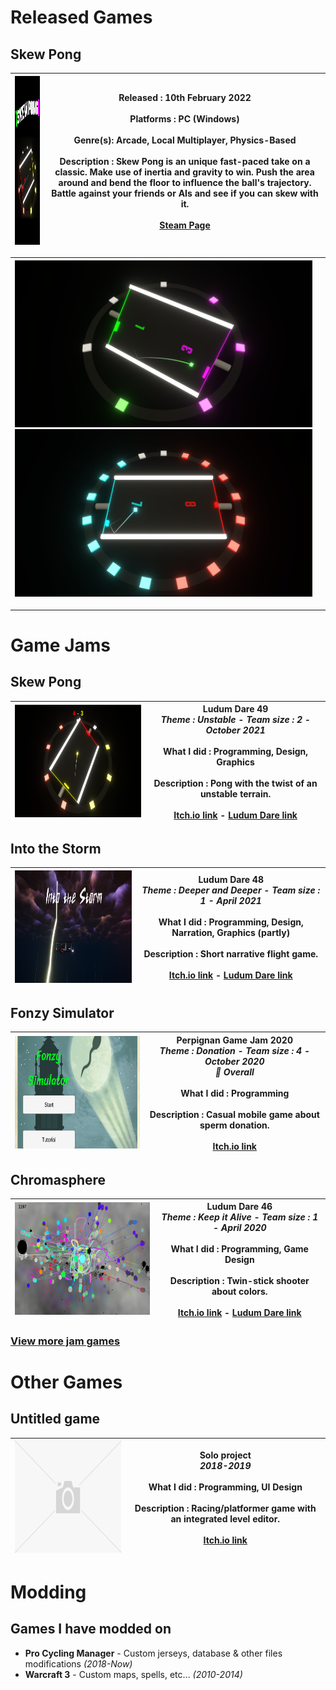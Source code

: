 # Released Games
## Skew Pong
<div class="game">

| <img src="/img/skewpongvertcapsule.png" width="180" height="270"> | **Released :** 10th February 2022<br><br>**Platforms :** PC (Windows)<br><br>**Genre(s):** Arcade, Local Multiplayer, Physics-Based<br><br>**Description :** Skew Pong is an unique fast-paced take on a classic. Make use of inertia and gravity to win. Push the area around and bend the floor to influence the ball's trajectory. Battle against your friends or AIs and see if you can skew with it.<br><br>**[Steam Page](https://store.steampowered.com/app/1816690/Skew_Pong/)** |
| --- | --- |
</div>
<div class="game">

| <img class="trailerscreen" src="/img/skewpong1.png"><img class="trailerscreen" src="/img/skewpong2.png"> | <object class="trailer" data="https://www.youtube.com/embed/xPdqruL4oyg"></object> |
| --- | --- |
</div>
<hr>

# Game Jams
<div class="game">

## Skew Pong

| <img src="/img/skewpong.png" width="320" height="180"> | **Ludum Dare 49**<br>*Theme : Unstable  -  Team size : 2  -  October 2021*<br><br>**What I did :** Programming, Design, Graphics<br><br>**Description :** Pong with the twist of an unstable terrain.<br><br>[Itch.io link](https://axelvborn.itch.io/skew-pong) - [Ludum Dare link](https://ldjam.com/events/ludum-dare/49/skew-pong) |
| --- | --- |
</div>
<div class="game">

## Into the Storm

| <img src="/img/intothestorm.png" width="320" height="180"> | **Ludum Dare 48**<br>*Theme : Deeper and Deeper  -  Team size : 1  -  April 2021*<br><br>**What I did :** Programming, Design, Narration, Graphics (partly)<br><br>**Description :** Short narrative flight game.<br><br>[Itch.io link](https://axelvborn.itch.io/into-the-storm) - [Ludum Dare link](https://ldjam.com/events/ludum-dare/48/into-the-storm) |
| --- | --- |
</div>
<div class="game">

## Fonzy Simulator

| <img src="/img/fonzysimulator.png" width="320" height="180"> | **Perpignan Game Jam 2020**<br>*Theme : Donation  -  Team size : 4  -  October 2020*<br>*🥈 Overall*<br><br>**What I did :** Programming<br><br>**Description :** Casual mobile game about sperm donation.<br><br>[Itch.io link](https://awesomegameconcepts.itch.io/fonzy-simulator) |
| --- | --- |
</div>
<div class="game">

## Chromasphere

| <img src="/img/chromasphere.png" width="320" height="180"> | **Ludum Dare 46**<br>*Theme : Keep it Alive  -  Team size : 1  -  April 2020*<br><br>**What I did :** Programming, Game Design<br><br>**Description :** Twin-stick shooter about colors.<br><br>[Itch.io link](https://axelvborn.itch.io/chromasphere) - [Ludum Dare link](https://ldjam.com/events/ludum-dare/46/chromasphere) |
| --- | --- |
</div>

### [View more jam games](gamejams.md)

# Other Games
<div class="game">

## Untitled game

| <img src="/img/missingimage.png" width="320" height="180"> | **Solo project**<br>*2018-2019*<br><br>**What I did :** Programming, UI Design<br><br>**Description :** Racing/platformer game with an integrated level editor.<br><br>[Itch.io link](https://axelvborn.itch.io/slidedemo)
| --- | --- |
</div>

# Modding
## Games I have modded on
- **Pro Cycling Manager** - Custom jerseys, database & other files modifications *(2018-Now)*
- **Warcraft 3** - Custom maps, spells, etc... *(2010-2014)*